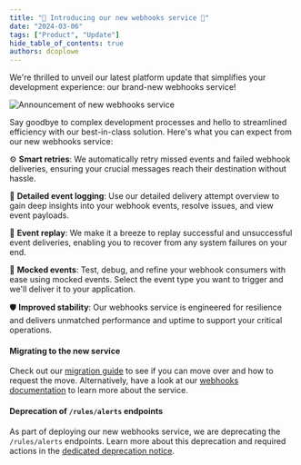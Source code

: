 ```yaml
---
title: "🚀 Introducing our new webhooks service 🚀"
date: "2024-03-06"
tags: ["Product", "Update"]
hide_table_of_contents: true
authors: dcoplowe
---
```

We're thrilled to unveil our latest platform update that simplifies your development experience: our brand-new webhooks service!

<!--truncate-->

![Announcement of new webhooks service](/img/updates/240306-webhooks-announcement.svg)

Say goodbye to complex development processes and hello to streamlined efficiency with our best-in-class solution. Here's what you can expect from our new webhooks service:

⚙️ **Smart retries**: We automatically retry missed events and failed webhook deliveries, ensuring your crucial messages reach their destination without hassle.

📝 **Detailed event logging**: Use our detailed delivery attempt overview to gain deep insights into your webhook events, resolve issues, and view event payloads.

🔄 **Event replay**: We make it a breeze to replay successful and unsuccessful event deliveries, enabling you to recover from any system failures on your end.

🧪 **Mocked events**: Test, debug, and refine your webhook consumers with ease using mocked events. Select the event type you want to trigger and we'll deliver it to your application. 

🛡️ **Improved stability**: Our webhooks service is engineered for resilience and delivers unmatched performance and uptime to support your critical operations.

#### Migrating to the new service

Check out our [migration guide](/using-the-api/webhooks/migration-guide) to see if you can move over and how to request the move. Alternatively, have a look at our [webhooks documentation](/using-the-api/webhooks/overview) to learn more about the service.

#### Deprecation of `/rules/alerts` endpoints

As part of deploying our new webhooks service, we are deprecating the `/rules/alerts` endpoints. Learn more about this deprecation and required actions in the [dedicated deprecation notice](/updates/240306-deprecation-rules-alerts).
